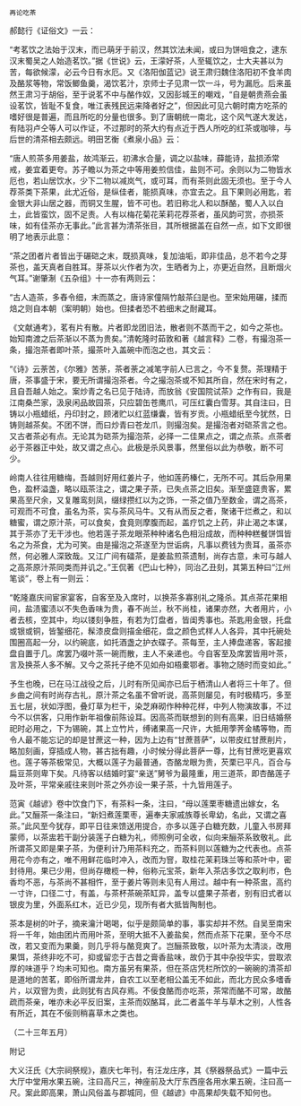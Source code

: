     再论吃茶 

   郝懿行《证俗文》一云：

   “考茗饮之法始于汉末，而已萌牙于前汉，然其饮法未闻，或曰为饼咀食之，逮东汉末蜀吴之人始造茗饮。”据《世说》云，王濛好茶，人至辄饮之，士大夫甚以为苦，每欲候濛，必云今日有水厄。又《洛阳伽蓝记》说王肃归魏住洛阳初不食羊肉及酪浆等物，常饭鲫鱼羹，渴饮茗汁，京师士子见肃一饮一斗，号为漏卮。后来虽然王肃习于胡俗，至于说茗不中与酪作奴，又因彭城王的嘲戏，“自是朝贵燕会虽设茗饮，皆耻不复食，唯江表残民远来降者好之”，但因此可见六朝时南方吃茶的嗜好很是普遍，而且所吃的分量也很多。到了唐朝统一南北，这个风气遂大发达，有陆羽卢仝等人可以作证，不过那时的茶大约有点近于西人所吃的红茶或咖啡，与后世的清茶相去颇远。明田艺衡《煮泉小品》云：

   “唐人煎茶多用姜盐，故鸿渐云，初沸水合量，调之以盐味，薛能诗，盐损添常戒，姜宜着更夸。苏子瞻以为茶之中等用姜煎信佳，盐则不可。余则以为二物皆水厄也，若山居饮水，少下二物以减岚气，或可耳，而有茶则此固无须也。至于今人荐茶类下茶果，此尤近俗，是纵佳者，能损真味，亦宜去之。且下果则必用匙，若金银大非山居之器，而铜又生腥，皆不可也。若旧称北人和以酥酪，蜀人入以白土，此皆蛮饮，固不足责。人有以梅花菊花茉莉花荐茶者，虽风韵可赏，亦损茶味，如有佳茶亦无事此。”此言甚为清茶张目，其所根据盖在自然一点，如下文即很明了地表示此意：

   “茶之团者片者皆出于碾硙之末，既损真味，复加油垢，即非佳品，总不若今之芽茶也，盖天真者自胜耳。芽茶以火作者为次，生晒者为上，亦更近自然，且断烟火气耳。”谢肇淛《五杂组》十一亦有两则云：

   “古人造茶，多舂令细，末而蒸之，唐诗家僮隔竹敲茶臼是也。至宋始用碾，揉而焙之则自本朝（案明朝）始也。但揉者恐不若细末之耐藏耳。

   《文献通考》，茗有片有散。片者即龙团旧法，散者则不蒸而干之，如今之茶也。始知南渡之后茶渐以不蒸为贵矣。”清乾隆时茹敦和著《越言释》二卷，有撮泡茶一条，撮泡茶者即叶茶，撮茶叶入盖碗中而泡之也，其文云：

   “《诗》云荼苦，《尔雅》苦荼，茶者荼之减笔字前人已言之，今不复赘。茶理精于唐，茶事盛于宋，要无所谓撮泡茶者。今之撮泡茶或不知其所自，然在宋时有之，且自吾越人始之。案炒青之名已见于陆诗，而放翁《安国院试茶》之作有曰，我是江南桑苎家，汲泉闲品故园茶，只应碧缶苍鹰爪，可压红囊白雪芽。其自注曰，日铸以小瓶蜡纸，丹印封之，顾渚贮以红蓝缣囊，皆有岁贡。小瓶蜡纸至今犹然，日铸则越茶矣。不团不饼，而曰炒青曰苍龙爪，则撮泡矣。是撮泡者对硙茶言之也。又古者茶必有点。无论其为硙茶为撮泡茶，必择一二佳果点之，谓之点茶。点茶者必于茶器正中处，故又谓之点心。此极是杀风景事，然里俗以此为恭敬，断不可少。

   岭南人往往用糖梅，吾越则好用红姜片子，他如莲菂榛仁，无所不可。其后杂用果色，盈杯溢盏，略以瓯茶注之，谓之果子茶，已失点茶之旧矣。渐至盛筵贵客，累果高至尺余，又复雕鸾刻凤，缀绿攒红以为之饰，一茶之值乃至数金，谓之高茶，可观而不可食，虽名为茶，实与茶风马牛。又有从而反之者，聚诸干烂煮之，和以糖蜜，谓之原汁茶，可以食矣，食竟则摩腹而起，盖疗饥之上药，非止渴之本谋，其于茶亦了无干涉也。他若莲子茶龙眼茶种种诸名色相沿成故，而种种糕餐饼饵皆名之为茶食，尤为可笑。由是撮泡之茶遂至为世诟病，凡事以费钱为贵耳，虽茶亦然，何必雅人深致哉。又江广间有礌茶，是姜盐煎茶遗制，尚存古意，未可与越人之高茶原汁茶同类而并讥之。”王侃著《巴山七种》，同治乙丑刻，其第五种曰“江州笔谈”，卷上有一则云：

   “乾隆嘉庆间宦家宴客，自客至及入席时，以换茶多寡别礼之隆杀。其点茶花果相间，盐渍蜜渍以不失色香味为贵，春不尚兰，秋不尚桂，诸果亦然，大者用片，小者去核，空其中，均以镂刻争胜，有若为饤盘者，皆闺秀事也。茶匙用金银，托盘或银或铜，皆錾细花，髹漆皮盘则描金细花，盘之颜色式样人人各异，其中托碗处围圈高起一分，以约碗底，如托酒盏之护衣碟子。茶每至，主人捧盘递客，客起接盘自置于几。席罢乃啜叶茶一碗而散，主人不亲递也。今自客至及席罢皆用叶茶，言及换茶人多不解。又今之茶托子绝不见如舟如梧橐鄂者。事物之随时而变如此。”

   予生也晚，已在马江战役之后，儿时有所见闻亦已后于栖清山人者将三十年了。但乡曲之间有时尚存古礼，原汁茶之名虽不曾听说，高茶则屡见，有时极精巧，多至五七层，状如浮图，叠灯草为栏干，染芝麻砌作种种花样，中列人物演故事，不过今不以供客，只用作新年祖像前陈设耳。因高茶而联想到的则有高果，旧日结婚祭祀时必用之，下为锡碗，其上立竹片，缚诸果高一尺许，大抵用荸荠金橘等物，而令人最不能忘记的却是甘蔗这一种，因为上边有“甘蔗菩萨”，以带皮红甘蔗削片，略加刻画，穿插成人物，甚古拙有趣，小时候分得此菩萨一尊，比有甘蔗吃更喜欢也。莲子等茶极常见，大概以莲子为最普通，杏酪龙眼为贵，芡栗已平凡，百合与扁豆茶则卑下矣。凡待客以结婚时宴“亲送”舅爷为最隆重，用三道茶，即杏酪莲子及叶茶，平常亲戚往来则叶茶之外亦设一果子茶，十九皆用莲子。

   范寅《越谚》卷中饮食门下，有茶料一条，注曰，“母以莲栗枣糖遗出嫁女，名此。”又酾茶一条注曰，“新妇煮莲栗枣，遍奉夫家戚族尊长卑幼，名此，又谓之喜茶。”此风至今犹存，即平日往来馈送用提合，亦多以莲子白糖充数，儿童入书房拜蒙师，以茶盅若干副分装莲子白糖为礼，师照例可全收，似向来酾茶系致敬礼。此所谓茶又即是果子茶，为便利计乃用茶料充之，而茶料则以莲糖为之代表也。点茶用花今亦有之，唯不用鲜花临时冲入，改而为窨，取桂花茉莉珠兰等和茶叶中，密封待用。果已少用，但尚存橄榄一种，俗称元宝茶，新年入茶店多饮之取利市，色香均不恶，与茶尚不甚相忤，至于姜片等则未见有人用过。越中有一种茶盅，高约一寸许，口径二寸，有盖，与茶杯茶碗茶缸异，盖专以盛果子茶者，别有旧式者以银皮为里，外面系红木，近已少见，现所有者大抵皆陶制也。

   茶本是树的叶子，摘来瀹汁喝喝，似乎是颇简单的事，事实却并不然。自吴至南宋将一千年，始由团片而用叶茶，至明大抵不入姜盐矣，然而点茶下花果，至今不尽改，若又变而为果羹，则几乎将与酪竞爽了。岂酾茶致敬，以叶茶为太清淡，改用果饵，茶终非吃不可，抑或留恋于古昔之膏香盐味，故仍于其中杂投华实，尝取浓厚的味道乎？均未可知也。南方虽另有果茶，但在茶店凭栏所饮的一碗碗的清茶却是道地的苦茗，即俗所谓龙井，自农工以至老相公盖无不如此，而北方民众多嗜香片，以双窨为贵，此则犹有古风存焉。不佞食酪而亦吃茶，茶常而酪不可常，故酪疏而茶亲，唯亦未必平反旧案，主茶而奴酪耳，此二者盖牛羊与草木之别，人性各有所近，其在不佞则稍喜草木之类也。

   （二十三年五月）

   附记

   大义汪氏《大宗祠祭规》，嘉庆七年刊，有汪龙庄序，其《祭器祭品式》一篇中云大厅中堂用水果五碗，注曰高尺三，神座前及大厅东西座各用水果五碗，注曰高一尺。案此即高果，萧山风俗盖与郡城同，但《越谚》中高果却失载不知何也。

